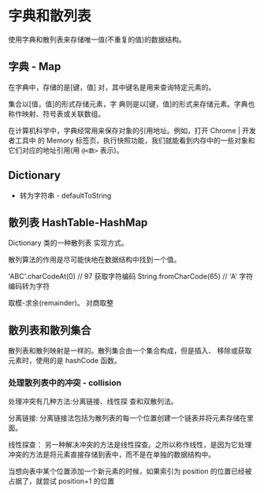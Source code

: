 # 字典和散列表

使用字典和散列表来存储唯一值(不重复的值)的数据结构。

## 字典 - Map

在字典中，存储的是[键，值] 对，其中键名是用来查询特定元素的。

集合以[值，值]的形式存储元素，字 典则是以[键，值]的形式来存储元素。字典也称作映射、符号表或关联数组。

在计算机科学中，字典经常用来保存对象的引用地址。例如，打开 Chrome | 开发者工具中 的 Memory 标签页，执行快照功能，我们就能看到内存中的一些对象和它们对应的地址引用(用 `@<数>` 表示)。

## Dictionary
- 转为字符串 - defaultToString


## 散列表 HashTable-HashMap
Dictionary 类的一种散列表 实现方式。

散列算法的作用是尽可能快地在数据结构中找到一个值。

'ABC'.charCodeAt(0) // 97 获取字符编码
String.fromCharCode(65) // 'A' 字符编码转为字符

取模-求余(remainder)。 对商取整

## 散列表和散列集合
散列表和散列映射是一样的。散列集合由一个集合构成，但是插入、 移除或获取元素时，使用的是 hashCode 函数。


### 处理散列表中的冲突 - collision
处理冲突有几种方法:分离链接、线性探 查和双散列法。

分离链接:
分离链接法包括为散列表的每一个位置创建一个链表并将元素存储在里面。

线性探查：
另一种解决冲突的方法是线性探查。之所以称作线性，是因为它处理冲突的方法是将元素直接存储到表中，而不是在单独的数据结构中。

当想向表中某个位置添加一个新元素的时候，如果索引为 position 的位置已经被占据了，就尝试 position+1 的位置